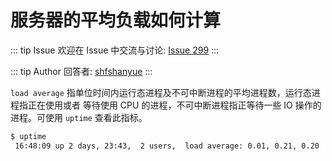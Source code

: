# 服务器的平均负载如何计算



::: tip Issue 
 欢迎在 Issue 中交流与讨论: [Issue 299](https://github.com/shfshanyue/Daily-Question/issues/299) 
:::

::: tip Author 
回答者: [shfshanyue](https://github.com/shfshanyue) 
:::

`load average` 指单位时间内运行态进程及不可中断进程的平均进程数，运行态进程指正在使用或者
 等待使用 CPU 的进程，不可中断进程指正等待一些 IO 操作的进程。可使用 `uptime` 查看此指标。

 ```bash
 $ uptime
  16:48:09 up 2 days, 23:43,  2 users,  load average: 0.01, 0.21, 0.20
 ```
